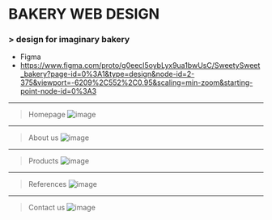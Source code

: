 # BAKERY WEB DESIGN
### > design for imaginary bakery
  * Figma
  * https://www.figma.com/proto/g0eecl5oybLyx9ua1bwUsC/SweetySweet_bakery?page-id=0%3A1&type=design&node-id=2-375&viewport=-6209%2C552%2C0.95&scaling=min-zoom&starting-point-node-id=0%3A3
  
***
> Homepage
![image](https://github.com/melovin/Bakery_web_design/assets/70209304/fa627dc6-a22b-44f2-b997-eee409cba698)
***
> About us
![image](https://github.com/melovin/Bakery_web_design/assets/70209304/b0e53df1-cd0b-4b03-a3b1-3c80a005eddf)
***
> Products
![image](https://github.com/melovin/Bakery_web_design/assets/70209304/91b77bee-80af-4efa-8ad4-794091a77f59)
***
> References
![image](https://github.com/melovin/Bakery_web_design/assets/70209304/6044beec-ef33-4cfd-9e11-7d3e71eee636)
***
> Contact us
![image](https://github.com/melovin/Bakery_web_design/assets/70209304/02419a41-ac20-4ddd-8136-edb28f971f59)
